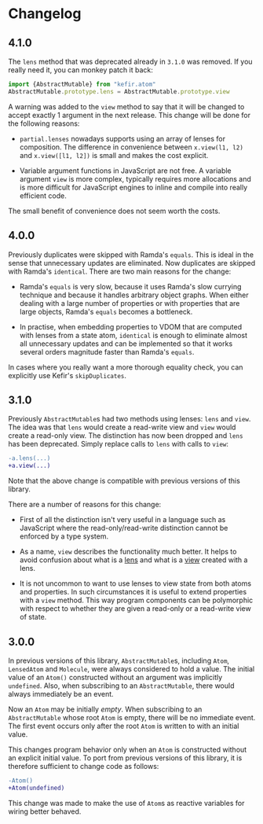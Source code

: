 # Changelog

## 4.1.0

The `lens` method that was deprecated already in `3.1.0` was removed.  If you
really need it, you can monkey patch it back:

```js
import {AbstractMutable} from "kefir.atom"
AbstractMutable.prototype.lens = AbstractMutable.prototype.view
```

A warning was added to the `view` method to say that it will be changed to
accept exactly 1 argument in the next release.  This change will be done for the
following reasons:

* `partial.lenses` nowadays supports using an array of lenses for composition.
  The difference in convenience between `x.view(l1, l2)` and `x.view([l1, l2])`
  is small and makes the cost explicit.

* Variable argument functions in JavaScript are not free.  A variable argument
  `view` is more complex, typically requires more allocations and is more
  difficult for JavaScript engines to inline and compile into really efficient
  code.

The small benefit of convenience does not seem worth the costs.

## 4.0.0

Previously duplicates were skipped with Ramda's `equals`.  This is ideal in the
sense that unnecessary updates are eliminated.  Now duplicates are skipped with
Ramda's `identical`.  There are two main reasons for the change:

* Ramda's `equals` is very slow, because it uses Ramda's slow currying technique
  and because it handles arbitrary object graphs.  When either dealing with a
  large number of properties or with properties that are large objects, Ramda's
  `equals` becomes a bottleneck.

* In practise, when embedding properties to VDOM that are computed with lenses
  from a state atom, `identical` is enough to eliminate almost all unnecessary
  updates and can be implemented so that it works several orders magnitude
  faster than Ramda's `equals`.

In cases where you really want a more thorough equality check, you can
explicitly use Kefir's `skipDuplicates`.

## 3.1.0

Previously `AbstractMutable`s had two methods using lenses: `lens` and `view`.
The idea was that `lens` would create a read-write view and `view` would create
a read-only view.  The distinction has now been dropped and `lens` has been
deprecated.  Simply replace calls to `lens` with calls to `view`:

```diff
-a.lens(...)
+a.view(...)
```

Note that the above change is compatible with previous versions of this library.

There are a number of reasons for this change:

* First of all the distinction isn't very useful in a language such as
  JavaScript where the read-only/read-write distinction cannot be enforced by a
  type system.

* As a name, `view` describes the functionality much better.  It helps to avoid
  confusion about what is a [lens](https://github.com/calmm-js/partial.lenses)
  and what is a [view](https://github.com/calmm-js/kefir.atom#class-LensedAtom)
  created with a lens.

* It is not uncommon to want to use lenses to view state from both atoms and
  properties.  In such circumstances it is useful to extend properties with a
  `view` method.  This way program components can be polymorphic with respect to
  whether they are given a read-only or a read-write view of state.

## 3.0.0

In previous versions of this library, `AbstractMutable`s, including `Atom`,
`LensedAtom` and `Molecule`, were always considered to hold a value.  The
initial value of an `Atom()` constructed without an argument was implicitly
`undefined`.  Also, when subscribing to an `AbstractMutable`, there would always
immediately be an event.

Now an `Atom` may be initially *empty*.  When subscribing to an
`AbstractMutable` whose root `Atom` is empty, there will be no immediate event.
The first event occurs only after the root `Atom` is written to with an initial
value.

This changes program behavior only when an `Atom` is constructed without an
explicit initial value.  To port from previous versions of this library, it is
therefore sufficient to change code as follows:

```diff
-Atom()
+Atom(undefined)
```

This change was made to make the use of `Atom`s as reactive variables for wiring
better behaved.
